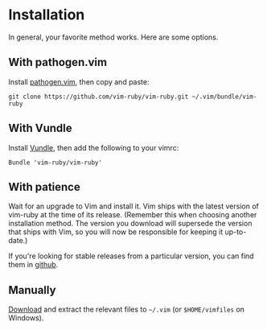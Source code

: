 Installation
============

In general, your favorite method works.  Here are some options.

With pathogen.vim
-----------------

Install [pathogen.vim](https://github.com/tpope/vim-pathogen),
then copy and paste:

    git clone https://github.com/vim-ruby/vim-ruby.git ~/.vim/bundle/vim-ruby

With Vundle
-----------

Install [Vundle](https://github.com/gmarik/vundle), then add the
following to your vimrc:

    Bundle 'vim-ruby/vim-ruby'

With patience
-------------

Wait for an upgrade to Vim and install it.  Vim ships with the latest
version of vim-ruby at the time of its release.  (Remember this when
choosing another installation method.  The version you download will
supersede the version that ships with Vim, so you will now be
responsible for keeping it up-to-date.)

If you're looking for stable releases from a particular version, you can find
them in [github](https://github.com/vim-ruby/vim-ruby/releases).

Manually
--------

[Download](https://github.com/vim-ruby/vim-ruby/archives/master) and
extract the relevant files to `~/.vim` (or `$HOME/vimfiles` on Windows).
